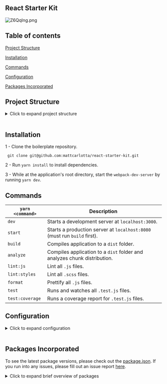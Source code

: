 ## React Starter Kit

![Z6Qqlng.png](https://i.imgur.com/Z6Qqlng.png)

## Table of contents

[Project Structure](#project-structure)

[Installation](#installation)

[Commands](#commands)

[Configuration](#configuration)

[Packages Incorporated](#packages-incorporated)

## Project Structure

<details>
<summary>Click to expand project structure</summary>
<pre><code>
├── dist
|   ├── css
|   |   ├── main.[contenthash:8].css
|   |   └── main.[contenthash:8].css.map
|   ├── js
|   |   ├── main.[hash].js
|   |   └── main.[hash].js.map
|   ├── media
|   |   └── [hash].[ext]
|   └── favicon.ico
|   └── index.html
|
├── config
|   ├── devServer.js
|   ├── envs.js
|   ├── optimization.js
|   ├── output.js
|   ├── paths.js
|   ├── plugins.js
|   └── rules.js
|
├── public
|   ├── favicon.ico
|   └── index.html
|
├── src
|   ├── actions
|   ├── components
|   ├── containers
|   ├── images
|   ├── pages
|   ├── reducers
|   ├── root
|   ├── routes
|   ├── styles
|   ├── types
|   ├── utils
|   └── index.js
|
├── server.js
└── webpack.config.js
</code></pre>
</details>
<br />

## Installation

1 - Clone the boilerplate repository.

```
 git clone git@github.com:mattcarlotta/react-starter-kit.git
```

2 - Run `yarn install` to install dependencies.

3 - While at the application's root directory, start the `webpack-dev-server` by running `yarn dev`.

## Commands

| `yarn <command>` | Description                                                              |
| ---------------- | ------------------------------------------------------------------------ |
| `dev`            | Starts a development server at `localhost:3000`.                         |
| `start`          | Starts a production server at `localhost:8080` (must run `build` first). |
| `build`          | Compiles application to a `dist` folder.                                 |
| `analyze`        | Compiles application to a `dist` folder and analyzes chunk distribution. |
| `lint:js`        | Lint all `.js` files.                                                    |
| `lint:styles`    | Lint all `.scss` files.                                                  |
| `format`         | Prettify all `.js` files.                                                |
| `test`           | Runs and watches all `.test.js` files.                                   |
| `test:coverage`  | Runs a coverage report for `.test.js` files.                             |

## Configuration

<details>
<summary>Click to expand configuration</summary>
<pre><code>
- config/devServer.js: webpack devServer options.
- config/envs.js: webpack environment variables.
- config/optimization.js: webpack optimization options.
- config/output.j:` webpack output options.
- config/paths.js` webpack config folder paths.
- config/plugins.js: webpack plugins options.
- config/rules.js: webpack rules functions.
- src/styles/assets: media assets imports.
- src/styles/extensions: partial shared extensions.
- src/styles/globals: global asset imports (see notes in <a href="https://github.com/mattcarlotta/react-starter-kit/blob/master/src/styles/globals/globals.scss#L1-L32">global.scss</a> for important information).
- src/styles/variables: partial shared variables.
- src/styles/styles.scss: indexed partial files for easier sharing (see notes in <a href="https://github.com/mattcarlotta/react-starter-kit/blob/master/src/styles/styles.scss#L1-L48">styles.scss</a> for important information).
- src/utils/setup/setupTest.js: enzyme test setup for your React components (see <a href="https://github.com/mattcarlotta/react-starter-kit/blob/master/src/utils/setup/setupTests.js#L8-L16">notes</a> in setup.js for important information).
- .babelrc: babel config for react js files.
- .browserslistrc: browsers list config.
- .eslintignore: eslint config for ignoring scss files.
- .eslintrc: eslint config for linting js files.
- .prettierc: prettier config.
- .stylelintrc.json: stylelint config for linting scss files.
- jest.json: jest config.
- server.js: an express configuration to serve production assets.
- webpack.config.js: a single webpack environment based config.
</code></pre>
</details>
<br />

## Packages Incorporated

To see the latest package versions, please check out the <a href="https://github.com/mattcarlotta/react-starter-kit/blob/master/package.json#L89-L187">package.json</a>. If you run into any issues, please fill out an issue report <a href="https://github.com/mattcarlotta/react-starter-kit/issues">here</a>.

<details>
<summary>Click to expand brief overview of packages</summary>
<pre><code>
- <a href="https://github.com/axios/axios">Axios</a>
- <a href="https://github.com/babel/babel">Babel</a>
- <a href="https://github.com/webpack-contrib/css-loader">CSS Loader</a>
- <a href="https://github.com/supasate/connected-react-router">Connected React Router</a>
- <a href="https://github.com/eslint/eslint/">Eslint</a>
- <a href="http://airbnb.io/enzyme/">Enzyme</a>
- <a href="https://github.com/smooth-code/error-overlay-webpack-plugin">Error Overlay Webpack Plugin</a>
- <a href="https://github.com/expressjs/express">Express</a>
- <a href="https://github.com/geowarin/friendly-errors-webpack-plugin">Friendly Errors Webpack Plugin</a>
- <a href="https://github.com/ReactTraining/history">History</a>
- <a href="https://github.com/typicode/husky">Husky</a>
- <a href="https://github.com/facebook/jest">Jest</a>
- <a href="https://github.com/lodash/lodash">Lodash</a>
- <a href="https://github.com/webpack-contrib/mini-css-extract-plugin">Mini CSS Extract Plugin</a>
- <a href="https://github.com/expressjs/morgan">Morgan</a>
- <a href="https://github.com/prettier/prettier">Prettier</a>
- <a href="https://github.com/facebook/prop-types">PropTypes</a>
- <a href="https://github.com/facebook/react">React</a>
- <a href="https://github.com/ReactTraining/react-router/tree/master/packages/react-router-dom">React Router Dom</a>
- <a href="https://github.com/reduxjs/redux">Redux</a>
- <a href="https://github.com/zalmoxisus/redux-devtools-extension">Redux DevTools Extension</a>
- <a href="https://redux-form.com/">Redux Form</a>
- <a href="https://github.com/reduxjs/redux-thunk">Redux Thunk</a>
- <a href="https://github.com/webpack-contrib/sass-loader">Sass Loader</a>
- <a href="https://stylelint.io/">Stylelint</a>
- <a href="https://github.com/kristerkari/stylelint-scss">Stylelint-SCSS</a>
- <a href="https://github.com/stylelint/stylelint-config-recommended">Stylelint-Config-Recommended</a>
- <a href="https://github.com/styled-components/styled-components">Stylized Components</a>
- <a href="https://github.com/webpack-contrib/style-loader">Style Loader</a>
- <a href="https://github.com/webpack/webpack">Webpack</a>
- <a href="https://www.npmjs.com/package/webpackbar">Webpackbar</a>
- <a href="https://github.com/webpack/webpack-dev-server">Webpack Dev Server (Hot Loaded)</a>
</code></pre>
</details>
<br />
